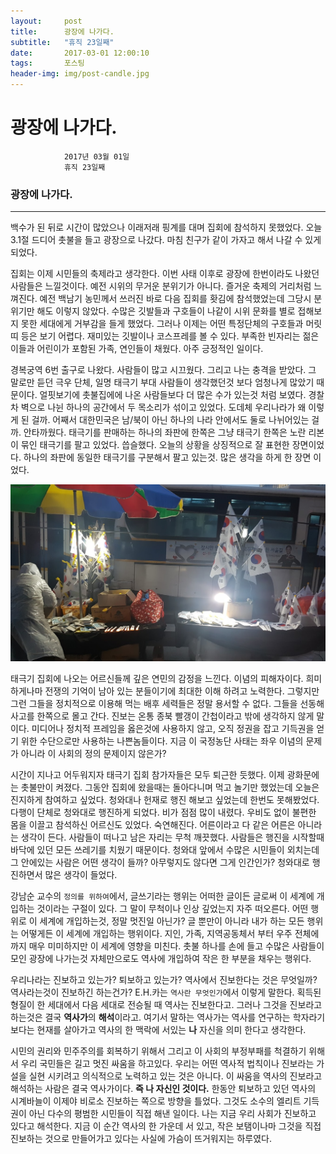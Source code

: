 ```yaml
---
layout:	    post
title: 	    광장에 나가다.
subtitle:   "휴직 23일째"
date:       2017-03-01 12:00:10 
tags:       포스팅
header-img: img/post-candle.jpg
---
```


# 	    광장에 나가다.
```
			2017년 03월 01일
			휴직 23일째
```


### 광장에 나가다.
----

백수가 된 뒤로 시간이 많았으나 이래저래 핑계를 대며 집회에 참석하지 못했었다. 오늘 3.1절 드디어 촛불을 들고 광장으로 나갔다. 마침 친구가 같이 가자고 해서 나갈 수 있게 되었다.

집회는 이제 시민들의 축제라고 생각한다. 이번 사태 이후로 광장에 한번이라도 나왔던 사람들은 느낄것이다. 예전 시위의 무거운 분위기가 아니다. 즐거운 축제의 거리처럼 느껴진다. 예전 백남기 농민께서 쓰러진 바로 다음 집회를 홧김에 참석했었는데 그당시 분위기만 해도 이렇지 않았다. 수많은 깃발들과 구호들이 나같이 시위 문화를 별로 접해보지 못한 세대에게 거부감을 들게 했었다. 그러나 이제는 어떤 특정단체의 구호들과 머릿띠 등은 보기 어렵다. 재미있는 깃발이나 코스프레를 볼 수 있다. 부족한 빈자리는 젊은이들과 어린이가 포함된 가족, 연인들이 채웠다. 아주 긍정적인 일이다.

경복궁역 6번 출구로 나왔다. 사람들이 많고 시끄웠다. 그리고 나는 충격을 받았다. 그 말로만 듣던 극우 단체, 일명 태극기 부대 사람들이 생각했던것 보다 엄청나게 많았기 때문이다. 얼핏보기에 촛불집에에 나온 사람들보다 더 많은 수가 있는것 처럼 보였다. 경찰차 벽으로 나뉜 하나의 공간에서 두 목소리가 섞이고 있었다. 도데체 우리나라가 왜 이렇게 된 걸까. 어째서 대한민국은 남/북이 아닌 하나의 나라 안에서도 둘로 나뉘어있는 걸까. 안타까웠다. 태극기를 판매하는 하나의 좌판에 한쪽은 그냥 태극기 한쪽은 노란 리본이 묶인 태극기를 팔고 있었다. 씁슬했다. 오늘의 상황을 상징적으로 잘 표현한 장면이었다. 하나의 좌판에 동일한 태극기를 구분해서 팔고 있는것. 많은 생각을 하게 한 장면 이었다.

![Korea](/img/post-flag.jpg)

태극기 집회에 나오는 어르신들께 깊은 연민의 감정을 느낀다. 이념의 피해자이다. 희미 하게나마 전쟁의 기억이 남아 있는 분들이기에 최대한 이해 하려고 노력한다. 그렇지만 그런 그들을 정치적으로 이용해 먹는 배후 세력들은 정말 용서할 수 없다. 그들을 선동해 사고를 한쪽으로 몰고 간다. 진보는 온통 종북 빨갱이 간첩이라고 밖에 생각하지 않게 말이다. 미디어나 정치적 프레임을 옳은것에 사용하지 않고, 오직 정권을 잡고 기득권을 얻기 위한 수단으로만 사용하는 나쁜놈들이다. 지금 이 국정농단 사태는 좌우 이념의 문제가 아니라 이 사회의 정의 문제이지 않은가?

시간이 지나고 어두워지자 태극기 집회 참가자들은 모두 퇴근한 듯했다. 이제 광화문에는 촛불만이 켜졌다. 그동안 집회에 왔을때는 돌아다니며 먹고 놀기만 했었는데 오늘은 진지하게 참여하고 싶었다. 청와대나 헌재로 행진 해보고 싶었는데 한번도 못해봤었다. 다행이 단체로 청와대로 행진하게 되었다. 비가 점점 많이 내렸다. 우비도 없이 불편한 몸을 이끌고 참석하신 어르신도 있었다. 숙연해진다. 어른이라고 다 같은 어른은 아니라는 생각이 든다. 사람들이 떠나고 남은 자리는 무척 깨끗했다. 사람들은 행진을 시작할때 바닥에 있던 모든 쓰레기를 치웠기 때문이다. 청와대 앞에서 수많은 시민들이 외치는데 그 안에있는 사람은 어떤 생각이 들까? 아무렇지도 않다면 그게 인간인가? 청와대로 행진하면서 많은 생각이 들었다.

강남순 교수의 ```정의를 위하여```에서, 글쓰기라는 행위는 어떠한 글이든 글로써 이 세계에 개입하는 것이라는 구절이 있다. 그 말이 무척이나 인상 깊었는지 자주 떠오른다. 어떤 행위로 이 세계에 개입하는것, 정말 멋진일 아닌가? 글 뿐만이 아니라 내가 하는 모든 행위는 어떻게든 이 세계에 개입하는 행위이다. 지인, 가족, 지역공동체서 부터 우주 전체에 까지 매우 미미하지만 이 세계에 영향을 미친다. 촛불 하나를 손에 들고 수많은 사람들이 모인 광장에 나가는것 자체만으로도 역사에 개입하여 작은 한 부분을 채우는 행위다.

우리나라는 진보하고 있는가? 퇴보하고 있는가? 역사에서 진보한다는 것은 무엇일까? 역사라는것이 진보하긴 하는건가? E.H.카는 ```역사란 무엇인가```에서 이렇게 말한다. 획득된 형질이 한 세대에서 다음 세대로 전승될 때 역사는 진보한다고. 그러나 그것을 진보라고 하는것은 결국 **역사가**의 **해석**이라고. 여기서 말하는 역사가는 역사를 연구하는 학자라기 보다는 현재를 살아가고 역사의 한 맥락에 서있는 **나** 자신을 의미 한다고 생각한다.

시민의 권리와 민주주의를 회복하기 위해서 그리고 이 사회의 부정부패를 척결하기 위해서 우리 국민들은 길고 멋진 싸움을 하고있다. 우리는 어떤 역사적 법칙이나 진보라는 가설을 실현 시키려고 의식적으로 노력하고 있는 것은 아니다. 이 싸움을 역사의 진보라고 해석하는 사람은 결국 역사가이다. **즉 나 자신인 것이다.** 한동안 퇴보하고 있던 역사의 시계바늘이 이제야 비로소 진보하는 쪽으로 방향을 틀었다. 그것도 소수의 엘리트 기득권이 아닌 다수의 평범한 시민들이 직접 해낸 일이다. 나는 지금 우리 사회가 진보하고 있다고 해석한다. 지금 이 순간 역사의 한 가운데 서 있고, 작은 보탬이나마 그것을 직접 진보하는 것으로 만들어가고 있다는 사실에 가슴이 뜨거워지는 하루였다.
